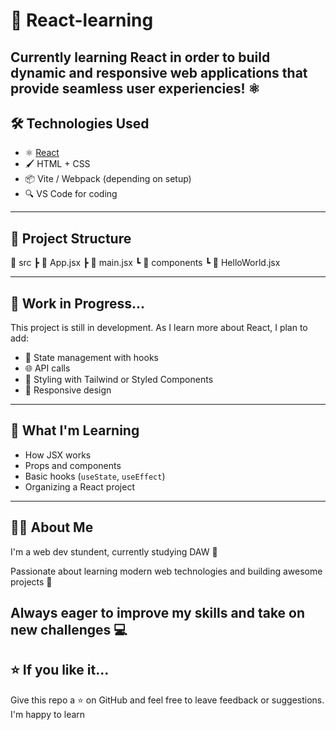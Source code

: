 # 🚀 React-learning
Currently learning React in order to build dynamic and responsive web applications that provide seamless user experiencies! ⚛️
---

## 🛠️ Technologies Used

- ⚛️ [React](https://reactjs.org/)
- 🖌️ HTML + CSS
- 📦 Vite / Webpack (depending on setup)
- 🔍 VS Code for coding

---

## 📂 Project Structure

📁 src
┣ 📄 App.jsx
┣ 📄 main.jsx
┗ 📁 components
┗ 📄 HelloWorld.jsx


---

## 🚧 Work in Progress...

This project is still in development. As I learn more about React, I plan to add:

- 🔁 State management with hooks
- 🌐 API calls
- 💅 Styling with Tailwind or Styled Components
- 📱 Responsive design

---

## 🧠 What I'm Learning

- How JSX works
- Props and components
- Basic hooks (`useState`, `useEffect`)
- Organizing a React project

---

## 🧑‍💻 About Me

I'm a web dev stundent, currently studying DAW 🙌  

Passionate about learning modern web technologies and building awesome projects 🚀  

Always eager to improve my skills and take on new challenges 💻  
---

## ⭐ If you like it...

Give this repo a ⭐ on GitHub and feel free to leave feedback or suggestions. I'm happy to learn 